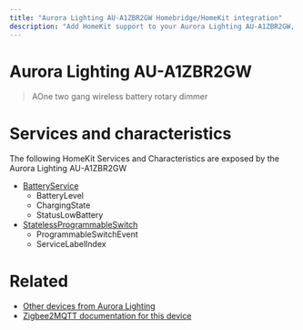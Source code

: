 ```yaml
---
title: "Aurora Lighting AU-A1ZBR2GW Homebridge/HomeKit integration"
description: "Add HomeKit support to your Aurora Lighting AU-A1ZBR2GW, using Homebridge, Zigbee2MQTT and homebridge-z2m."
---
```

<!---
This file has been GENERATED using src/docgen/docgen.ts
DO NOT EDIT THIS FILE MANUALLY!
-->
# Aurora Lighting AU-A1ZBR2GW
> AOne two gang wireless battery rotary dimmer


# Services and characteristics
The following HomeKit Services and Characteristics are exposed by
the Aurora Lighting AU-A1ZBR2GW

* [BatteryService](../../battery.md)
  * BatteryLevel
  * ChargingState
  * StatusLowBattery
* [StatelessProgrammableSwitch](../../action.md)
  * ProgrammableSwitchEvent
  * ServiceLabelIndex


# Related
* [Other devices from Aurora Lighting](../index.md#aurora_lighting)
* [Zigbee2MQTT documentation for this device](https://www.zigbee2mqtt.io/devices/AU-A1ZBR2GW.html)